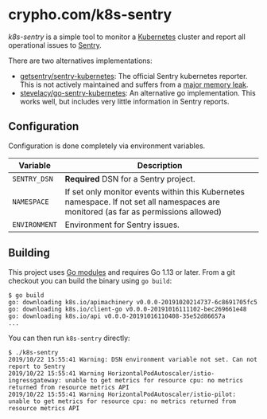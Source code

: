 # crypho.com/k8s-sentry

*k8s-sentry* is a simple tool to monitor a [Kubernetes](https://kubernetes.io) cluster and report all operational issues to [Sentry](http://sentry.io).

There are two alternatives implementations:

* [getsentry/sentry-kubernetes](https://github.com/getsentry/sentry-kubernetes): The official Sentry kubernetes reporter. This is not actively maintained and suffers from a [major memory leak](https://github.com/getsentry/sentry-kubernetes/issues/7).
* [stevelacy/go-sentry-kubernetes](https://github.com/stevelacy/go-sentry-kubernetes): An alternative go implementation. This works well, but includes very little information in Sentry reports.

## Configuration

Configuration is done completely via environment variables.

| Variable | Description |
| -- | -- |
| `SENTRY_DSN` | **Required** DSN for a Sentry project. |
| `NAMESPACE` | If set only monitor events within this Kubernetes namespace. If not set all namespaces are monitored (as far as permissions allowed) |
| `ENVIRONMENT` | Environment for Sentry issues. |

## Building

This project uses [Go modules](https://github.com/golang/go/wiki/Modules) and requires Go 1.13 or later. From a git checkout you can build the binary using `go build`:

```shell
$ go build
go: downloading k8s.io/apimachinery v0.0.0-20191020214737-6c8691705fc5
go: downloading k8s.io/client-go v0.0.0-20191016111102-bec269661e48
go: downloading k8s.io/api v0.0.0-20191016110408-35e52d86657a
...
```

You can then run `k8s-sentry` directly:

```shell
$ ./k8s-sentry
2019/10/22 15:55:41 Warning: DSN environment variable not set. Can not report to Sentry
2019/10/22 15:55:41 Warning HorizontalPodAutoscaler/istio-ingressgateway: unable to get metrics for resource cpu: no metrics returned from resource metrics API
2019/10/22 15:55:41 Warning HorizontalPodAutoscaler/istio-pilot: unable to get metrics for resource cpu: no metrics returned from resource metrics API
```
